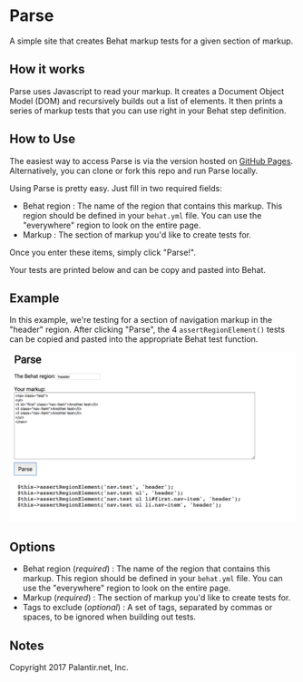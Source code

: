 # Parse
A simple site that creates Behat markup tests for a given section of markup.

## How it works
Parse uses Javascript to read your markup. It creates a Document Object Model (DOM) and recursively builds out a list of elements. It then prints a series of markup tests that you can use right in your Behat step definition.

## How to Use
The easiest way to access Parse is via the version hosted on [GitHub Pages](https://patrickfweston.github.io/parse-behat/). Alternatively, you can clone or fork this repo and run Parse locally.

Using Parse is pretty easy. Just fill in two required fields:
* Behat region : The name of the region that contains this markup. This region should be defined in your `behat.yml` file. You can use the "everywhere" region to look on the entire page.
* Markup : The section of markup you'd like to create tests for.

Once you enter these items, simply click "Parse!".

Your tests are printed below and can be copy and pasted into Behat.

## Example
In this example, we're testing for a section of navigation markup in the "header" region. After clicking "Parse", the 4 `assertRegionElement()` tests can be copied and pasted into the appropriate Behat test function.

![Image of Parse UI](/screenshots/parse.png)

## Options
* Behat region (_required_) : The name of the region that contains this markup. This region should be defined in your `behat.yml` file. You can use the "everywhere" region to look on the entire page.
* Markup (_required_) : The section of markup you'd like to create tests for.
* Tags to exclude (_optional_) : A set of tags, separated by commas or spaces, to be ignored when building out tests.

## Notes
Copyright 2017 Palantir.net, Inc.
